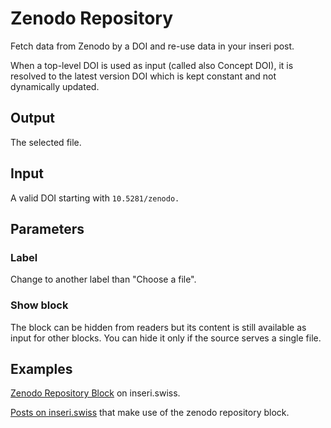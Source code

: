 # Zenodo Repository

Fetch data from Zenodo by a DOI and re-use data in your inseri post.

When a top-level DOI is used as input (called also Concept DOI), it is resolved to the latest version DOI which is kept constant and not dynamically updated.

## Output

The selected file.

## Input

A valid DOI starting with `10.5281/zenodo.`

## Parameters

### Label

Change to another label than "Choose a file".

### Show block

The block can be hidden from readers but its content is still available as input for other blocks. You can hide it only if the source serves a single file.

## Examples

[Zenodo Repository Block](https://inseri.swiss/2023/04/zenodo-repository-block/) on inseri.swiss.

[Posts on inseri.swiss](https://inseri.swiss/tag/zenodo-repository/) that make use of the zenodo repository block.
